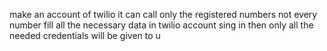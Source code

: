 make an account of twilio 
it can call only the registered numbers not every number 
fill all the necessary data in twilio account sing in then only all the needed credentials will be given to u
